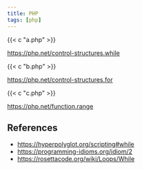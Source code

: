 ```yaml
---
title: PHP
tags: [php]
---
```


{{< c "a.php" >}}

<https://php.net/control-structures.while>

{{< c "b.php" >}}

<https://php.net/control-structures.for>

{{< c "c.php" >}}

<https://php.net/function.range>

## References

- <https://hyperpolyglot.org/scripting#while>
- <https://programming-idioms.org/idiom/2>
- <https://rosettacode.org/wiki/Loops/While>
